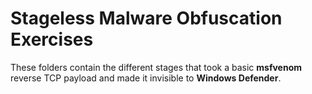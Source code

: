 # Stageless Malware Obfuscation Exercises
These folders contain the different stages that took a basic **msfvenom** reverse TCP payload and made it invisible to **Windows Defender**.
